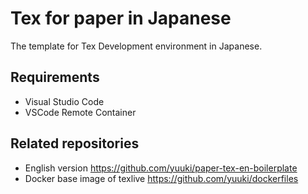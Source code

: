 # Tex for paper in Japanese

The template for Tex Development environment in Japanese.

## Requirements

- Visual Studio Code
- VSCode Remote Container

## Related repositories

- English version <https://github.com/yuuki/paper-tex-en-boilerplate>
- Docker base image of texlive <https://github.com/yuuki/dockerfiles>
